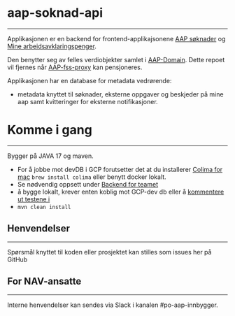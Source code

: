 # aap-soknad-api
___

Applikasjonen er en backend for frontend-applikajsonene [ AAP søknader](https://github.com/navikt/aap-soknad) og [Mine arbeidsavklaringspenger](https://github.com/navikt/aap-innsyn).

Den benytter seg av felles verdiobjekter samlet i  [AAP-Domain](https://github.com/navikt/aap-domain). Dette repoet vil fjernes når [AAP-fss-proxy](https://github.com/navikt/aap-fss-proxy) kan pensjoneres.

Applikasjonen har en database for metadata vedrørende:
- metadata knyttet til søknader, eksterne oppgaver og beskjeder på mine aap samt kvitteringer for eksterne notifikasjoner.

# Komme i gang
___

Bygger på JAVA 17 og maven. 
- For å jobbe mot devDB i GCP forutsetter det at du installerer [Colima for mac](https://github.com/abiosoft/colima) `brew install colima` eller benytt docker lokalt.
- Se nødvendig oppsett under [Backend for teamet](https://aap-team-innbygger.intern.nav.no/docs/Komme%20i%20gang/komme-i-gang-med-utvikling)
- å bygge lokalt, krever enten koblig mot GCP-dev db eller å [kommentere ut testene i](src/test/kotlin/no/nav/aap/api/søknad/SøknadDBTest.kt)
- `mvn clean install`


## Henvendelser
___

Spørsmål knyttet til koden eller prosjektet kan stilles som issues her på GitHub

## For NAV-ansatte
___

Interne henvendelser kan sendes via Slack i kanalen #po-aap-innbygger.



